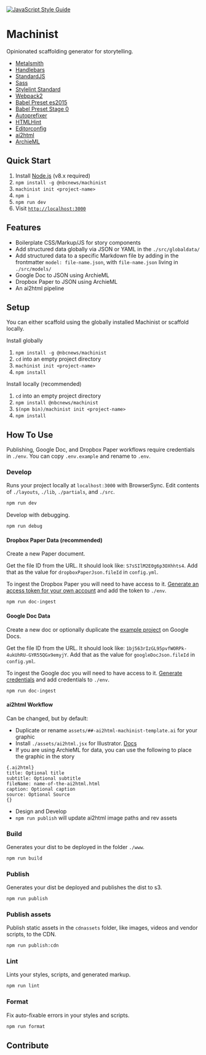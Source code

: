 [![JavaScript Style Guide](https://img.shields.io/badge/code_style-standard-brightgreen.svg)](https://standardjs.com)

# Machinist

Opinionated scaffolding generator for storytelling.

- [Metalsmith](http://www.metalsmith.io/)
- [Handlebars](http://handlebarsjs.com/)
- [StandardJS](https://github.com/feross/standard)
- [Sass](https://github.com/sass/sass)
- [Stylelint Standard](https://github.com/stylelint/stylelint-config-standard)
- [Webpack2](https://github.com/ianrose/metalsmith-webpack2)
- [Babel Preset es2015](https://github.com/babel/babel/tree/master/packages/babel-preset-es2015)
- [Babel Preset Stage 0](https://github.com/babel/babel/tree/master/packages/babel-preset-stage-0)
- [Autoprefixer](https://github.com/postcss/autoprefixer)
- [HTMLHint](https://github.com/yaniswang/HTMLHint)
- [Editorconfig](http://editorconfig.org/)
- [ai2html](http://ai2html.org/)
- [ArchieML](http://archieml.org/)

## Quick Start

1. Install [Node.js](https://nodejs.org/) (v8.x required)
1. `npm install -g @nbcnews/machinist`
1. `machinist init <project-name>`
1. `npm i`
1. `npm run dev`
1. Visit [`http://localhost:3000`](http://localhost:3000)

## Features

- Boilerplate CSS/Markup/JS for story components
- Add structured data globally via JSON or YAML in the `./src/globaldata/`
- Add structured data to a specific Markdown file by adding in the frontmatter `model: file-name.json`, with `file-name.json` living in `./src/models/`
- Google Doc to JSON using ArchieML
- Dropbox Paper to JSON using ArchieML
- An ai2html pipeline

## Setup

You can either scaffold using the globally installed Machinist or scaffold locally.

Install globally 

1. `npm install -g @nbcnews/machinist`
1. `cd` into an empty project directory
1. `machinist init <project-name>`
1. `npm install`

Install locally (recommended)

1. `cd` into an empty project directory
1. `npm install @nbcnews/machinist`
1. `$(npm bin)/machinist init <project-name>`
1. `npm install`

## How To Use

Publishing, Google Doc, and Dropbox Paper workflows require credentials in `./env`. You can copy `.env.example` and rename to `.env`.

### Develop

Runs your project locally at `localhost:3000` with BrowserSync. Edit contents of `./layouts`, `./lib`, `./partials`, and `./src`.

```sh
npm run dev
```

Develop with debugging.

```sh
npm run debug
```

#### Dropbox Paper Data (recommended)

Create a new Paper document.

Get the file ID from the URL. It should look like: `S7sSIlM2E0g6p3OXhhts4`. Add that as the value for `dropboxPaperJson.fileId` in `config.yml`.

To ingest the Dropbox Paper you will need to have access to it. [Generate an access token for your own account](https://blogs.dropbox.com/developers/2014/05/generate-an-access-token-for-your-own-account/) and add the token to `./env`.

```sh
npm run doc-ingest
```

#### Google Doc Data

Create a new doc or optionally duplicate the [example project](https://docs.google.com/document/d/1bj563rIzGL95pvfWORPk-4ukUhRU-GYR55QGx9emyjY/edit) on Google Docs. 

Get the file ID from the URL. It should look like: `1bj563rIzGL95pvfWORPk-4ukUhRU-GYR55QGx9emyjY`. Add that as the value for `googleDocJson.fileId` in `config.yml`. 

To ingest the Google doc you will need to have access to it. [Generate credentials](https://github.com/bradoyler/googledoc-to-json#getting-credentials) and add credentials to `./env`.

```sh
npm run doc-ingest
```

#### ai2html Workflow

Can be changed, but by default:

- Duplicate or rename `assets/##-ai2html-machinist-template.ai` for your graphic
- Install `./assets/ai2html.jsx` for Illustrator. [Docs](http://ai2html.org/#how-to-install-ai2html)
- If you are using ArchieML for data, you can use the following to place the graphic in the story

```
{.ai2html}
title: Optional title
subtitle: Optional subtitle
fileName: name-of-the-ai2html.html
caption: Optional caption
source: Optional Source
{}
```

- Design and Develop
- `npm run publish` will update ai2html image paths and rev assets

### Build

Generates your dist to be deployed in the folder `./www`.

```sh
npm run build
```

### Publish

Generates your dist be deployed and publishes the dist to s3.

```sh
npm run publish
```

### Publish assets

Publish static assets in the `cdnassets` folder, like images, videos and vendor scripts, to the CDN.

```sh
npm run publish:cdn
```

### Lint

Lints your styles, scripts, and generated markup.

```sh
npm run lint
```

### Format

Fix auto-fixable errors in your styles and scripts.

```sh
npm run format
```

## Contribute


